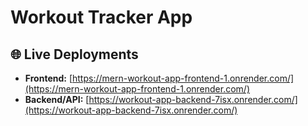 # Workout Tracker App

## 🌐 Live Deployments

- **Frontend:** [https://mern-workout-app-frontend-1.onrender.com/](https://mern-workout-app-frontend-1.onrender.com/)
- **Backend/API:** [https://workout-app-backend-7isx.onrender.com/](https://workout-app-backend-7isx.onrender.com/)
